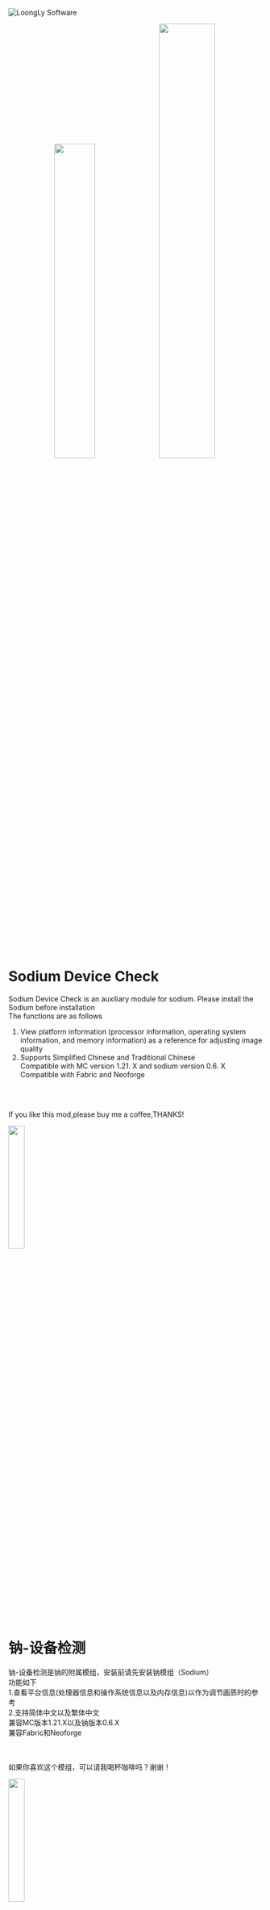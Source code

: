 ![LoongLy Software](https://gitee.com/zixuan_long/Img/raw/master/LS3_LOW_PIX.png)
<center class="half">
<img src="https://gitee.com/zixuan_long/Img/raw/master/Support_fabric3.png" width="40%">
<img src="https://gitee.com/zixuan_long/Img/raw/master/support_neoforge3.png" width="47%">
</center>

# Sodium Device Check
Sodium Device Check is an auxiliary module for sodium. Please install the Sodium before installation  
The functions are as follows  
1. View platform information (processor information, operating system information, and memory information) as a reference for adjusting image quality  
2. Supports Simplified Chinese and Traditional Chinese  
Compatible with MC version 1.21. X and sodium version 0.6. X  
Compatible with Fabric and Neoforge  
<br>
<br>
<p>If you like this mod,please buy me a coffee,THANKS!</p>
<a href="https://ko-fi.com/loongly">
    <img src="https://gitee.com/zixuan_long/Img/raw/master/buy_me_coffee.png" width="25%">
</a>
  
# 钠-设备检测
钠-设备检测是钠的附属模组，安装前请先安装钠模组（Sodium）  
功能如下  
1.查看平台信息(处理器信息和操作系统信息以及内存信息)以作为调节画质时的参考  
2.支持简体中文以及繁体中文  
兼容MC版本1.21.X以及钠版本0.6.X  
兼容Fabric和Neoforge  
<br>
<br>
<p>如果你喜欢这个模组，可以请我喝杯咖啡吗？谢谢！</p>
<a href="https://ko-fi.com/loongly">
    <img src="https://gitee.com/zixuan_long/Img/raw/master/buy_me_coffee.png" width="25%">
</a>
 
![info page](https://cdn.modrinth.com/data/cached_images/107508a868a78d71887ebf51e6c8e0fdb2a51816.jpeg)![CPU info page](https://cdn.modrinth.com/data/cached_images/f520ef0445614c42680b650ba229d02d9067b5b1.jpeg)![GPU info page](https://cdn.modrinth.com/data/cached_images/644bea087d741f95fe8461e0db51d7b5d6ec8a89.jpeg)![Memory info page](https://cdn.modrinth.com/data/cached_images/c503c9c4e4c2468436288d33d47690bd71c97f2f.jpeg)
![logo](https://cdn.modrinth.com/data/cached_images/56d7605130598ee2b052956b6f409fb175695165_0.webp)

